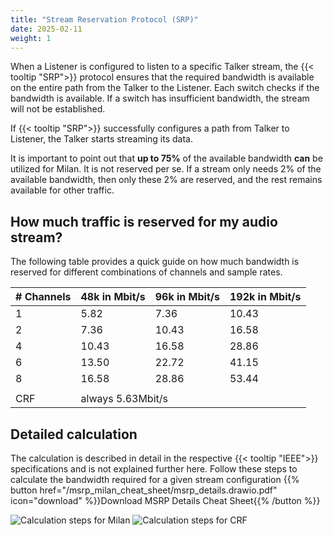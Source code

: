 ```yaml
---
title: "Stream Reservation Protocol (SRP)"
date: 2025-02-11
weight: 1
---
```


When a Listener is configured to listen to a specific Talker stream, the {{< tooltip "SRP">}} protocol ensures that the required bandwidth is available on the entire path from the Talker to the Listener. Each switch checks if the bandwidth is available. If a switch has insufficient bandwidth, the stream will not be established.

If {{< tooltip "SRP">}} successfully configures a path from Talker to Listener, the Talker starts streaming its data.

It is important to point out that **up to 75%** of the available bandwidth **can** be utilized for Milan. It is not reserved per se. If a stream only needs 2% of the available bandwidth, then only these 2% are reserved, and the rest remains available for other traffic.

## How much traffic is reserved for my audio stream?

The following table provides a quick guide on how much bandwidth is reserved for different combinations of channels and sample rates.

<table>
  <thead>
    <tr>
      <th># Channels</th>
      <th>48k in Mbit/s</th>
      <th>96k in Mbit/s</th>
      <th>192k in Mbit/s</th>
    </tr>
  </thead>
  <tbody>
    <tr>
      <td>1</td>
      <td>5.82</td>
      <td>7.36</td>
      <td>10.43</td>
    </tr>
    <tr>
      <td>2</td>
      <td>7.36</td>
      <td>10.43</td>
      <td>16.58</td>
    </tr>
    <tr>
      <td>4</td>
      <td>10.43</td>
      <td>16.58</td>
      <td>28.86</td>
    </tr>
    <tr>
      <td>6</td>
      <td>13.50</td>
      <td>22.72</td>
      <td>41.15</td>
    </tr>
    <tr>
      <td>8</td>
      <td>16.58</td>
      <td>28.86</td>
      <td>53.44</td>
    </tr>
    <tr>
      <td colspan="4"></td> <!-- Empty line above the CRF stream -->
    </tr>
    <tr>
      <td>CRF</td>
      <td colspan="3">always 5.63Mbit/s</td> <!-- Combined cell for CRF -->
    </tr>
  </tbody>
</table>


## Detailed calculation
The calculation is described in detail in the respective {{< tooltip "IEEE">}} specifications and is not explained further here.
Follow these steps to calculate the bandwidth required for a given stream configuration
{{% button href="/msrp_milan_cheat_sheet/msrp_details.drawio.pdf" icon="download" %}}Download MSRP Details Cheat Sheet{{% /button %}}


<div class="inline-images">
  <img src="/msrp_milan_cheat_sheet/msrp_details-AVTP.drawio.svg" alt="Calculation steps for Milan"/>
  <img src="/msrp_milan_cheat_sheet/msrp_details-CRF.drawio.svg" alt="Calculation steps for CRF"/>
</div>